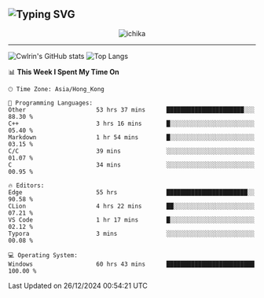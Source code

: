![Typing SVG](https://readme-typing-svg.demolab.com?font=Jost&size=24&pause=1000&color=7799EE&vCenter=true&multiline=true&random=false&width=435&height=100&lines=Hi+there;I'm+Sakurakouji+Nanaha;You+can+also+tell+me+Cwlrin%E2%98%86)
---
<p align="center">
  <img src="https://image.cwlrin.wiki/images/2024/11/09/1000015899.md.png" alt="ichika" border="0" />
</p>

---
![Cwlrin's GitHub stats](https://github-readme-stats.vercel.app/api?username=cwlrin&show_icons=true&theme=buefy)
![Top Langs](https://github-readme-stats.vercel.app/api/top-langs/?username=cwlrin&layout=compact&hide=html,css)

<!--START_SECTION:waka-->
📊 **This Week I Spent My Time On** 

```text
🕑︎ Time Zone: Asia/Hong_Kong

💬 Programming Languages: 
Other                    53 hrs 37 mins      ██████████████████████░░░   88.30 % 
C++                      3 hrs 16 mins       █░░░░░░░░░░░░░░░░░░░░░░░░   05.40 % 
Markdown                 1 hr 54 mins        █░░░░░░░░░░░░░░░░░░░░░░░░   03.15 % 
C/C                      39 mins             ░░░░░░░░░░░░░░░░░░░░░░░░░   01.07 % 
C                        34 mins             ░░░░░░░░░░░░░░░░░░░░░░░░░   00.95 % 

🔥 Editors: 
Edge                     55 hrs              ███████████████████████░░   90.58 % 
CLion                    4 hrs 22 mins       ██░░░░░░░░░░░░░░░░░░░░░░░   07.21 % 
VS Code                  1 hr 17 mins        █░░░░░░░░░░░░░░░░░░░░░░░░   02.12 % 
Typora                   3 mins              ░░░░░░░░░░░░░░░░░░░░░░░░░   00.08 % 

💻 Operating System: 
Windows                  60 hrs 43 mins      █████████████████████████   100.00 % 
```


 Last Updated on 26/12/2024 00:54:21 UTC
<!--END_SECTION:waka-->
